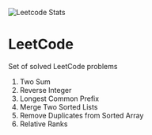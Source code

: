 ![Leetcode Stats](https://leetcode.card.workers.dev/?username=timgerdes&extension=activity&theme=dark)
# LeetCode
Set of solved LeetCode problems

1. Two Sum
7. Reverse Integer
14. Longest Common Prefix
21. Merge Two Sorted Lists
26. Remove Duplicates from Sorted Array
506. Relative Ranks
